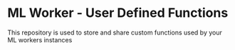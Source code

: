 # ML Worker - User Defined Functions

This repository is used to store and share custom functions used by your ML workers instances
